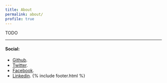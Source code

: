```yaml
---
title: About
permalink: about/
profile: true
---
```


TODO

***

#### Social:

* [Github](https://github.com/rodrigobaron).
* [Twitter](https://twitter.com/rodrigobaron_).
* [Facebook](https://facebook.com/rodrigobaron).
* [Linkedin](https://linkedin.com/rodrigobaron).
{% include footer.html %}

